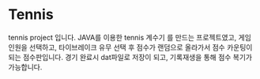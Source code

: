 # Tennis
tennis project 입니다.
JAVA를 이용한 tennis 계수기 를 만드는 프로젝트였고,
게임인원을 선택하고, 타이브레이크 유무 선택 후 점수가 랜덤으로 올라가서 점수 카운팅이 되는 점수판입니다. 
경기 완료시 dat파일로 저장이 되고, 기록재생을 통해 점수 복기가 가능합니다.


